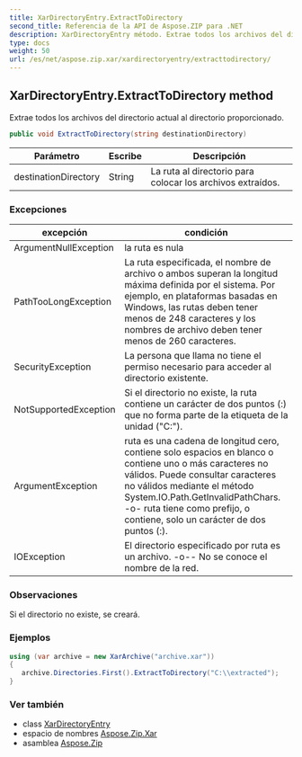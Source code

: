 ```yaml
---
title: XarDirectoryEntry.ExtractToDirectory
second_title: Referencia de la API de Aspose.ZIP para .NET
description: XarDirectoryEntry método. Extrae todos los archivos del directorio actual al directorio proporcionado.
type: docs
weight: 50
url: /es/net/aspose.zip.xar/xardirectoryentry/extracttodirectory/
---
```

## XarDirectoryEntry.ExtractToDirectory method

Extrae todos los archivos del directorio actual al directorio proporcionado.

```csharp
public void ExtractToDirectory(string destinationDirectory)
```

| Parámetro | Escribe | Descripción |
| --- | --- | --- |
| destinationDirectory | String | La ruta al directorio para colocar los archivos extraídos. |

### Excepciones

| excepción | condición |
| --- | --- |
| ArgumentNullException | la ruta es nula |
| PathTooLongException | La ruta especificada, el nombre de archivo o ambos superan la longitud máxima definida por el sistema. Por ejemplo, en plataformas basadas en Windows, las rutas deben tener menos de 248 caracteres y los nombres de archivo deben tener menos de 260 caracteres. |
| SecurityException | La persona que llama no tiene el permiso necesario para acceder al directorio existente. |
| NotSupportedException | Si el directorio no existe, la ruta contiene un carácter de dos puntos (:) que no forma parte de la etiqueta de la unidad ("C:\"). |
| ArgumentException | ruta es una cadena de longitud cero, contiene solo espacios en blanco o contiene uno o más caracteres no válidos. Puede consultar caracteres no válidos mediante el método System.IO.Path.GetInvalidPathChars. -o- ruta tiene como prefijo, o contiene, solo un carácter de dos puntos (:). |
| IOException | El directorio especificado por ruta es un archivo. -o-- No se conoce el nombre de la red. |

### Observaciones

Si el directorio no existe, se creará.

### Ejemplos

```csharp
using (var archive = new XarArchive("archive.xar")) 
{
   archive.Directories.First().ExtractToDirectory("C:\\extracted");
}
```

### Ver también

* class [XarDirectoryEntry](../)
* espacio de nombres [Aspose.Zip.Xar](../../xardirectoryentry/)
* asamblea [Aspose.Zip](../../../)


